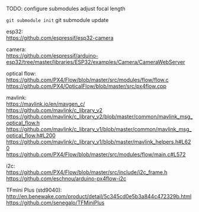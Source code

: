 

TODO:
configure submodules
adjust focal length


`git submodule init`
git submodule update


esp32:  
https://github.com/espressif/esp32-camera  

camera:  
https://github.com/espressif/arduino-esp32/tree/master/libraries/ESP32/examples/Camera/CameraWebServer

optical flow:  
https://github.com/PX4/Flow/blob/master/src/modules/flow/flow.c  
https://github.com/PX4/OpticalFlow/blob/master/src/px4flow.cpp  

mavlink:  
https://mavlink.io/en/mavgen_c/  
https://github.com/mavlink/c_library_v2  
https://github.com/mavlink/c_library_v2/blob/master/common/mavlink_msg_optical_flow.h  
https://github.com/mavlink/c_library_v1/blob/master/common/mavlink_msg_optical_flow.h#L200  
https://github.com/mavlink/c_library_v1/blob/master/mavlink_helpers.h#L620  
https://github.com/PX4/Flow/blob/master/src/modules/flow/main.c#L572  

i2c:  
https://github.com/PX4/Flow/blob/master/src/include/i2c_frame.h  
https://github.com/eschnou/arduino-px4flow-i2c  

TFmini Plus (std9040):  
http://en.benewake.com/product/detail/5c345cd0e5b3a844c472329b.html  
https://github.com/senegalo/TFMiniPlus  
